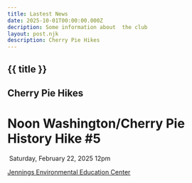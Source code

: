 ```yaml
---
title: Lastest News
date: 2025-10-01T00:00:00.000Z
decription: Some information about  the club
layout: post.njk
description: Cherry Pie Hikes
---
```

<h2>{{ title }}</h2>

## C﻿herry Pie Hikes

# Noon Washington/Cherry Pie History Hike #5

 Saturday, February 22, 2025 12pm

[Jennings Environmental Education Center](https://events.dcnr.pa.gov/jennings_environmental_education_center)